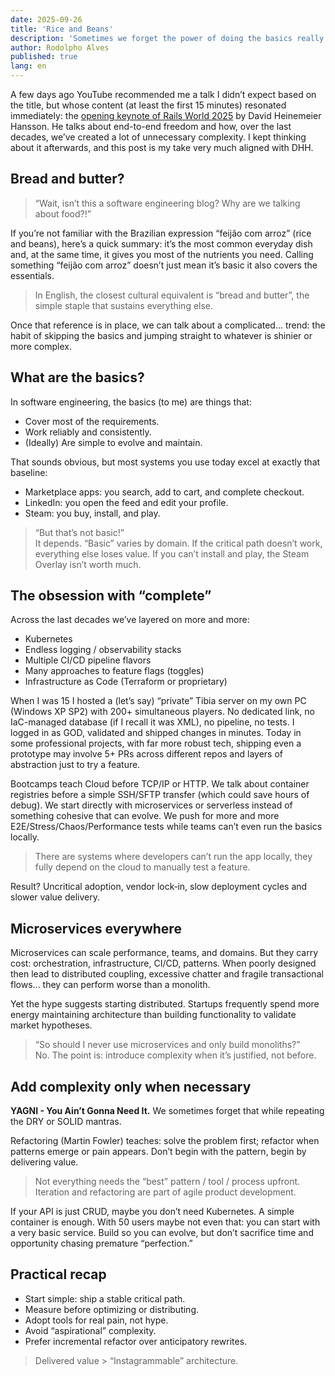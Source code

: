 ```yaml
---
date: 2025-09-26
title: 'Rice and Beans'
description: 'Sometimes we forget the power of doing the basics really well in software engineering.'
author: Rodolpho Alves
published: true
lang: en
---
```


A few days ago YouTube recommended me a talk I didn’t expect based on the title, but whose content (at least the first 15 minutes) resonated immediately: the [opening keynote of Rails World 2025](https://youtu.be/gcwzWzC7gUA?si=KVKwsHroxcvSSdbC) by David Heinemeier Hansson. He talks about end-to-end freedom and how, over the last decades, we’ve created a lot of unnecessary complexity. I kept thinking about it afterwards, and this post is my take very much aligned with DHH.

## Bread and butter?

> “Wait, isn’t this a software engineering blog? Why are we talking about food?!”

If you’re not familiar with the Brazilian expression “feijão com arroz” (rice and beans), here’s a quick summary: it’s the most common everyday dish and, at the same time, it gives you most of the nutrients you need. Calling something “feijão com arroz” doesn’t just mean it’s basic it also covers the essentials.

> In English, the closest cultural equivalent is “bread and butter”, the simple staple that sustains everything else.

Once that reference is in place, we can talk about a complicated... trend: the habit of skipping the basics and jumping straight to whatever is shinier or more complex.

## What are the basics?

In software engineering, the basics (to me) are things that:

- Cover most of the requirements.
- Work reliably and consistently.
- (Ideally) Are simple to evolve and maintain.

That sounds obvious, but most systems you use today excel at exactly that baseline:

- Marketplace apps: you search, add to cart, and complete checkout.
- LinkedIn: you open the feed and edit your profile.
- Steam: you buy, install, and play.

> “But that’s not basic!”  
> It depends. “Basic” varies by domain. If the critical path doesn’t work, everything else loses value. If you can’t install and play, the Steam Overlay isn’t worth much.

## The obsession with “complete”

Across the last decades we’ve layered on more and more:

- Kubernetes
- Endless logging / observability stacks
- Multiple CI/CD pipeline flavors
- Many approaches to feature flags (toggles)
- Infrastructure as Code (Terraform or proprietary)

When I was 15 I hosted a (let’s say) “private” Tibia server on my own PC (Windows XP SP2) with 200+ simultaneous players. No dedicated link, no IaC-managed database (if I recall it was XML), no pipeline, no tests. I logged in as GOD, validated and shipped changes in minutes. Today in some professional projects, with far more robust tech, shipping even a prototype may involve 5+ PRs across different repos and layers of abstraction just to try a feature.

Bootcamps teach Cloud before TCP/IP or HTTP. We talk about container registries before a simple SSH/SFTP transfer (which could save hours of debug). We start directly with microservices or serverless instead of something cohesive that can evolve. We push for more and more E2E/Stress/Chaos/Performance tests while teams can’t even run the basics locally.

> There are systems where developers can’t run the app locally, they fully depend on the cloud to manually test a feature.

Result? Uncritical adoption, vendor lock‑in, slow deployment cycles and slower value delivery.

## Microservices everywhere

Microservices can scale performance, teams, and domains. But they carry cost: orchestration, infrastructure, CI/CD, patterns. When poorly designed then lead to distributed coupling, excessive chatter and fragile transactional flows... they can perform worse than a monolith.

Yet the hype suggests starting distributed. Startups frequently spend more energy maintaining architecture than building functionality to validate market hypotheses.

> “So should I never use microservices and only build monoliths?”  
> No. The point is: introduce complexity when it’s justified, not before.

## Add complexity only when necessary

**YAGNI - You Ain’t Gonna Need It.** We sometimes forget that while repeating the DRY or SOLID mantras.

Refactoring (Martin Fowler) teaches: solve the problem first; refactor when patterns emerge or pain appears. Don’t begin with the pattern, begin by delivering value.

> Not everything needs the “best” pattern / tool / process upfront. Iteration and refactoring are part of agile product development.

If your API is just CRUD, maybe you don’t need Kubernetes. A simple container is enough. With 50 users maybe not even that: you can start with a very basic service. Build so you can evolve, but don’t sacrifice time and opportunity chasing premature “perfection.”

## Practical recap

- Start simple: ship a stable critical path.
- Measure before optimizing or distributing.
- Adopt tools for real pain, not hype.
- Avoid “aspirational” complexity.
- Prefer incremental refactor over anticipatory rewrites.

> Delivered value > “Instagrammable” architecture.
